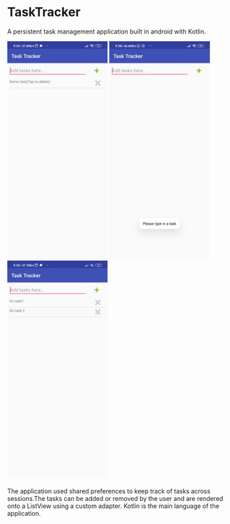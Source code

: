 # TaskTracker
<!--<h1>Task Tracker</h1>-->
A persistent task management application built in android with Kotlin.<br/>
<div><img src="./images/img3.jpeg" height="500px"></img>
<img src="./images/img2.jpeg" height=500px></img>
<img src="./images/img1.jpeg" height=500px></img>
</div>
<br/>
The application used shared preferences to keep track of tasks across sessions.The tasks can be added or removed by the user and are rendered onto a ListView using a custom adapter.
Kotlin is the main language of the application.